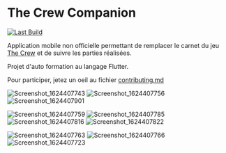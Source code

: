 # The Crew Companion

[![Last Build](https://github.com/JoshuaArus/the_crew_companion/actions/workflows/CI.yml/badge.svg)](https://github.com/JoshuaArus/the_crew_companion/actions/workflows/CI.yml)

Application mobile non officielle permettant de remplacer le carnet du jeu [The Crew](https://boardgamegeek.com/boardgame/284083/crew-quest-planet-nine) et de suivre les parties réalisées.

Projet d'auto formation au langage Flutter.

Pour participer, jetez un oeil au fichier [contributing.md](https://github.com/JoshuaArus/the_crew_companion/.github/contributing.md)

![Screenshot_1624407743](https://user-images.githubusercontent.com/1456867/123016030-0115ea00-d3ca-11eb-80e7-5d4b607f35f0.png)
![Screenshot_1624407756](https://user-images.githubusercontent.com/1456867/123016043-0a06bb80-d3ca-11eb-9756-d65fdd5c5eae.png)
![Screenshot_1624407901](https://user-images.githubusercontent.com/1456867/123016078-20147c00-d3ca-11eb-8be7-629ff51148a5.png)

![Screenshot_1624407759](https://user-images.githubusercontent.com/1456867/123016300-931df280-d3ca-11eb-8d0e-6f94030dae56.png)
![Screenshot_1624407785](https://user-images.githubusercontent.com/1456867/123016314-9b762d80-d3ca-11eb-8c43-1848352d28d2.png)
![Screenshot_1624407816](https://user-images.githubusercontent.com/1456867/123016317-9d3ff100-d3ca-11eb-8f31-14d72c50aaa5.png)
![Screenshot_1624407822](https://user-images.githubusercontent.com/1456867/123016320-9e711e00-d3ca-11eb-96a1-760ec3c31c6c.png)

![Screenshot_1624407763](https://user-images.githubusercontent.com/1456867/123016288-8ef1d500-d3ca-11eb-9b56-7549020860f3.png)
![Screenshot_1624407766](https://user-images.githubusercontent.com/1456867/123016290-90230200-d3ca-11eb-8c58-210d1ab4ae12.png)
![Screenshot_1624407723](https://user-images.githubusercontent.com/1456867/123016296-91ecc580-d3ca-11eb-8f2e-12c2ec34efb5.png)



